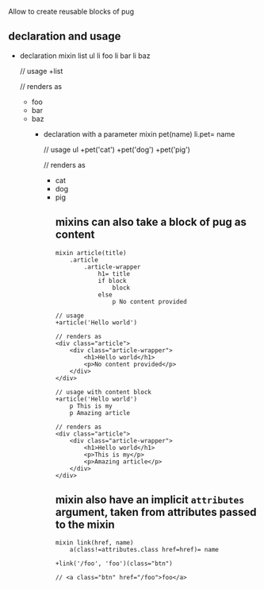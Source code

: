 Allow to create reusable blocks of pug

## declaration and usage
- declaration
    mixin list
        ul
            li foo
            li bar
            li baz

    // usage
    +list
    
    // renders as
    <ul>
        <li>foo</li>
        <li>bar</li>
        <li>baz</li>
    <ul>
    
- declaration with a parameter
    mixin pet(name)
        li.pet= name
        
    // usage
    ul
        +pet('cat')
        +pet('dog')
        +pet('pig')
        
    // renders as
    <ul>
        <li class="pet">cat</li>
        <li class="pet">dog</li>
        <li class="pet">pig</li>
    <ul>


## mixins can also take a block of pug as content

    mixin article(title)
        .article
            .article-wrapper
                h1= title
                if block
                    block
                else
                    p No content provided

    // usage
    +article('Hello world')

    // renders as
    <div class="article">
        <div class="article-wrapper">
            <h1>Hello world</h1>
            <p>No content provided</p>
        </div>
    </div>

    // usage with content block
    +article('Hello world')
        p This is my
        p Amazing article
    
    // renders as
    <div class="article">
        <div class="article-wrapper">
            <h1>Hello world</h1>
            <p>This is my</p>
            <p>Amazing article</p>
        </div>
    </div>

## mixin also have an implicit `attributes` argument, taken from attributes passed to the mixin

    mixin link(href, name)
        a(class!=attributes.class href=href)= name
    
    +link('/foo', 'foo')(class="btn")

    // <a class="btn" href="/foo">foo</a>
